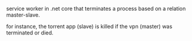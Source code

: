 service worker in .net core that terminates a process based on a relation master-slave.

for instance, the torrent app (slave) is killed if the vpn (master) was terminated or died. 
